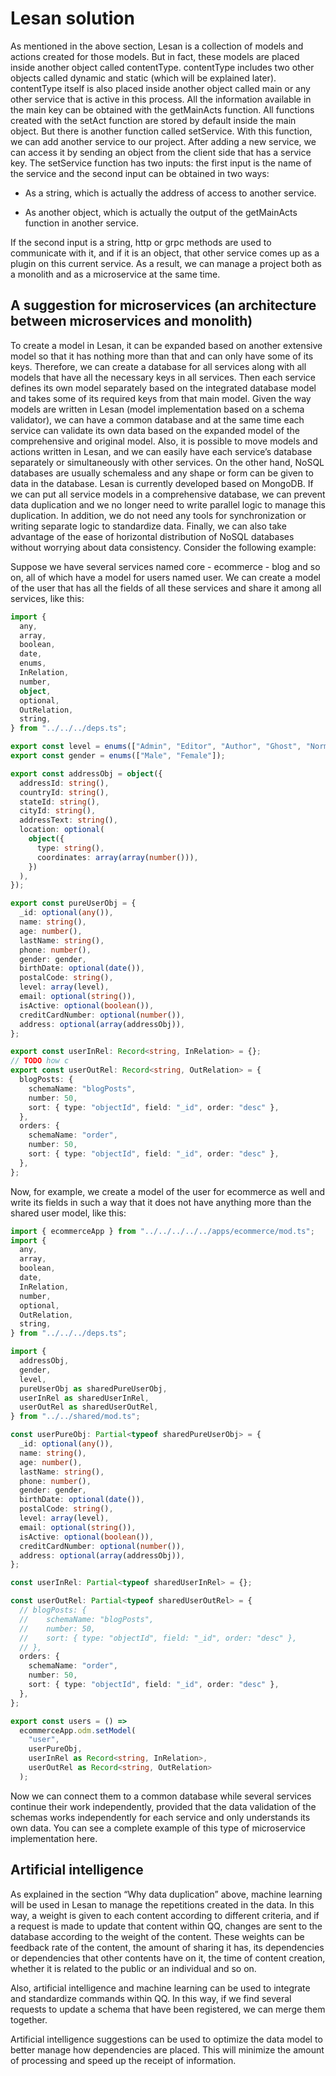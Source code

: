 # Lesan solution

As mentioned in the above section, Lesan is a collection of models and actions created for those models. But in fact, these models are placed inside another object called contentType. contentType includes two other objects called dynamic and static (which will be explained later). contentType itself is also placed inside another object called main or any other service that is active in this process. All the information available in the main key can be obtained with the getMainActs function. All functions created with the setAct function are stored by default inside the main object. But there is another function called setService. With this function, we can add another service to our project. After adding a new service, we can access it by sending an object from the client side that has a service key. The setService function has two inputs: the first input is the name of the service and the second input can be obtained in two ways:

- As a string, which is actually the address of access to another service.

- As another object, which is actually the output of the getMainActs function in another service.

If the second input is a string, http or grpc methods are used to communicate with it, and if it is an object, that other service comes up as a plugin on this current service. As a result, we can manage a project both as a monolith and as a microservice at the same time.

## A suggestion for microservices (an architecture between microservices and monolith)

To create a model in Lesan, it can be expanded based on another extensive model so that it has nothing more than that and can only have some of its keys. Therefore, we can create a database for all services along with all models that have all the necessary keys in all services. Then each service defines its own model separately based on the integrated database model and takes some of its required keys from that main model. Given the way models are written in Lesan (model implementation based on a schema validator), we can have a common database and at the same time each service can validate its own data based on the expanded model of the comprehensive and original model. Also, it is possible to move models and actions written in Lesan, and we can easily have each service’s database separately or simultaneously with other services. On the other hand, NoSQL databases are usually schemaless and any shape or form can be given to data in the database. Lesan is currently developed based on MongoDB. If we can put all service models in a comprehensive database, we can prevent data duplication and we no longer need to write parallel logic to manage this duplication. In addition, we do not need any tools for synchronization or writing separate logic to standardize data. Finally, we can also take advantage of the ease of horizontal distribution of NoSQL databases without worrying about data consistency. Consider the following example:

Suppose we have several services named core - ecommerce - blog and so on, all of which have a model for users named user. We can create a model of the user that has all the fields of all these services and share it among all services, like this:

```typescript
import {
  any,
  array,
  boolean,
  date,
  enums,
  InRelation,
  number,
  object,
  optional,
  OutRelation,
  string,
} from "../../../deps.ts";

export const level = enums(["Admin", "Editor", "Author", "Ghost", "Normal"]);
export const gender = enums(["Male", "Female"]);

export const addressObj = object({
  addressId: string(),
  countryId: string(),
  stateId: string(),
  cityId: string(),
  addressText: string(),
  location: optional(
    object({
      type: string(),
      coordinates: array(array(number())),
    })
  ),
});

export const pureUserObj = {
  _id: optional(any()),
  name: string(),
  age: number(),
  lastName: string(),
  phone: number(),
  gender: gender,
  birthDate: optional(date()),
  postalCode: string(),
  level: array(level),
  email: optional(string()),
  isActive: optional(boolean()),
  creditCardNumber: optional(number()),
  address: optional(array(addressObj)),
};

export const userInRel: Record<string, InRelation> = {};
// TODO how c
export const userOutRel: Record<string, OutRelation> = {
  blogPosts: {
    schemaName: "blogPosts",
    number: 50,
    sort: { type: "objectId", field: "_id", order: "desc" },
  },
  orders: {
    schemaName: "order",
    number: 50,
    sort: { type: "objectId", field: "_id", order: "desc" },
  },
};
```

Now, for example, we create a model of the user for ecommerce as well and write its fields in such a way that it does not have anything more than the shared user model, like this:

```typescript
import { ecommerceApp } from "../../../../../apps/ecommerce/mod.ts";
import {
  any,
  array,
  boolean,
  date,
  InRelation,
  number,
  optional,
  OutRelation,
  string,
} from "../../../deps.ts";

import {
  addressObj,
  gender,
  level,
  pureUserObj as sharedPureUserObj,
  userInRel as sharedUserInRel,
  userOutRel as sharedUserOutRel,
} from "../../shared/mod.ts";

const userPureObj: Partial<typeof sharedPureUserObj> = {
  _id: optional(any()),
  name: string(),
  age: number(),
  lastName: string(),
  phone: number(),
  gender: gender,
  birthDate: optional(date()),
  postalCode: string(),
  level: array(level),
  email: optional(string()),
  isActive: optional(boolean()),
  creditCardNumber: optional(number()),
  address: optional(array(addressObj)),
};

const userInRel: Partial<typeof sharedUserInRel> = {};

const userOutRel: Partial<typeof sharedUserOutRel> = {
  // blogPosts: {
  // 	schemaName: "blogPosts",
  // 	number: 50,
  // 	sort: { type: "objectId", field: "_id", order: "desc" },
  // },
  orders: {
    schemaName: "order",
    number: 50,
    sort: { type: "objectId", field: "_id", order: "desc" },
  },
};

export const users = () =>
  ecommerceApp.odm.setModel(
    "user",
    userPureObj,
    userInRel as Record<string, InRelation>,
    userOutRel as Record<string, OutRelation>
  );
```

Now we can connect them to a common database while several services continue their work independently, provided that the data validation of the schemas works independently for each service and only understands its own data. You can see a complete example of this type of microservice implementation here.

## Artificial intelligence

As explained in the section “Why data duplication” above, machine learning will be used in Lesan to manage the repetitions created in the data. In this way, a weight is given to each content according to different criteria, and if a request is made to update that content within QQ, changes are sent to the database according to the weight of the content. These weights can be feedback rate of the content, the amount of sharing it has, its dependencies or dependencies that other contents have on it, the time of content creation, whether it is related to the public or an individual and so on.

Also, artificial intelligence and machine learning can be used to integrate and standardize commands within QQ. In this way, if we find several requests to update a schema that have been registered, we can merge them together.

Artificial intelligence suggestions can be used to optimize the data model to better manage how dependencies are placed. This will minimize the amount of processing and speed up the receipt of information.
